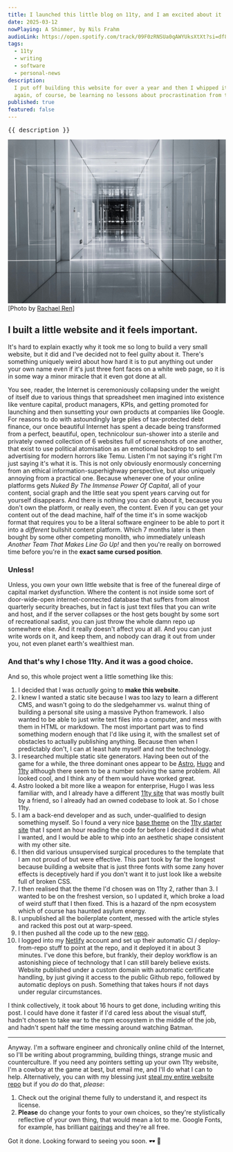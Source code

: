 ```yaml
---
title: I launched this little blog on 11ty, and I am excited about it
date: 2025-03-12
nowPlaying: A Shimmer, by Nils Frahm
audioLink: https://open.spotify.com/track/09F0zRNSUa0qAWYUksXtXt?si=df8d2b202dfc4b31
tags:
  - 11ty
  - writing
  - software
  - personal-news
description:
  I put off building this website for over a year and then I whipped it together in 3 short evenings. I will, once
  again, of course, be learning no lessons about procrastination from this.
published: true
featured: false
---
```


<pre>{{ description }}</pre>
<img alt="test" src="../images/articles/rachael-ren-U94eGGi_1ZY-unsplash.jpg"/>
<div class="padded-top">[Photo by <a href="https://unsplash.com/@2094_photography?utm_content=creditCopyText&utm_medium=referral&utm_source=unsplash">Rachael Ren</a>]</div>

<h2>I built a little website and it feels important.</h2>

It's hard to explain exactly why it took me so long to build a very small website, but it did and I've decided not to
feel guilty about it. There's something uniquely weird about how hard it is to
put anything out under your own name even if it's just three font faces on a white web page, so it is in some way a
minor miracle that it even got done at all.

You see, reader, the Internet is ceremoniously collapsing under the weight of itself due to various things that
spreadsheet men imagined into existence like venture capital, product managers, KPIs, and getting promoted for launching
and then
sunsetting your own products at companies like Google. For reasons to do with astoundingly large piles of tax-protected
debt finance, our once beautiful
Internet has spent a decade being transformed from a perfect, beautiful, open, technicolour sun-shower into a sterile
and privately owned collection of 6 websites full of screenshots of one another, that exist to use political atomisation
as an emotional backdrop to sell advertising for modern horrors like Temu. Listen I'm not saying it's right I'm just
saying it's what it is.
This is not only obviously enormously concerning from an ethical information-superhighway perspective, but also
uniquely annoying from a practical one. Because whenever one of your online platforms gets _Nuked By The Immense Power
Of Capital_, all of your content, social graph and the little seat you spent years carving out for
yourself disappears. And there is nothing you can do about it, because you don't own the platform, or really even, the
content.
Even if you can get your content out of the dead machine, half of the time it's in some wackjob format that requires
you to be a literal software engineer to be able to port it into a _different_ bullshit content platform. Which 7 months
later is then bought by some other competing monolith, who immediately unleash _Another Team That Makes Line Go Up!_
and then you're really on borrowed time before you're in the **exact same cursed position**.

### Unless!

Unless, you own your own little website that is free of the funereal dirge of capital market dysfunction. Where the
content is not inside some sort of door-wide-open internet-connected database that suffers from almost quarterly
security breaches, but in fact is just text files that you can write and host, and if the server collapses or the host
gets bought by some sort of recreational sadist, you can just throw the whole damn repo up somewhere else. And it
really doesn't affect you at all. And you can just write words on it, and keep them, and nobody can drag it out from
under you, not even planet earth's wealthiest man.

### And that's why I chose 11ty. And it was a good choice.

And so, this whole project went a little something like this:

1. I decided that I was _actually_ going to **make this website**.
2. I knew I wanted a static site because I was too lazy to learn a different CMS, and wasn't going to do the
   sledgehammer vs. walnut thing of building a personal site using a massive Python framework. I also wanted to be able
   to just write
   text files into a computer, and mess with them in HTML or markdown. The most important part was to find something
   modern enough that I'd like using it, with the smallest set of obstacles to actually publishing anything. Because
   then when I predictably don't, I can at least hate myself and not the technology.
3. I researched multiple static site generators. Having been out of the game for a while, the three dominant ones appear
   to be [Astro](https://astro.build/), [Hugo](https://gohugo.io/) and [11ty](https://www.11ty.dev/) although there seem
   to be a number solving the same
   problem. All looked cool, and I think any of them would have worked great.
4. Astro looked a bit more like a weapon for enterprise, Hugo I was less familiar with, and I already have a
   different [11ty site](https://ahumanfuture.co) that
   was mostly built by a friend, so I already had an owned codebase to look at. So I chose 11ty.
5. I am a back-end developer and as such, under-qualified to design something myself. So I found a very
   nice [base theme](https://github.com/yinkakun/eleventy-duo) on
   the [11ty starter site](https://www.11ty.dev/docs/starter/) that I spent an hour reading the code for before I
   decided it did what I wanted, and I would be able to whip into an aesthetic shape consistent with my other site.
6. I then did various unsupervised surgical procedures to the template that I am not proud of but were effective.
   This part took by far the longest because building a website that is just three fonts with some zany hover effects is
   deceptively hard if you don't want it to just look like a website full of broken CSS.
7. I then realised that the theme I'd chosen was on 11ty 2, rather than 3. I wanted to be on the freshest version, so I
   updated it, which broke a load of weird stuff that I then fixed. This is a hazard of the npm ecosystem which of
   course has haunted asylum energy.
8. I unpublished all the boilerplate content, messed with the article styles and racked this post out at warp-speed.
9. I then pushed all the code up to the new [repo](https://github.com/thmsrmbld/terminal-ahumanfuture).
10. I logged into my [Netlify](https://www.netlify.com) account and set up their automatic CI / deploy-from-repo stuff
    to point at the repo, and it deployed it in about 3 minutes. I've done this before, but frankly, their deploy
    workflow
    is an astonishing piece of technology that I can still barely believe exists. Website published under a custom
    domain with automatic certificate handling, by just giving it access to the public Github repo, followed by
    automatic deploys on push. Something that takes hours if not days under regular circumstances.

I think collectively, it took about 16 hours to get done, including writing this post. I could have done it faster if
I'd cared less about the visual stuff, hadn't chosen to take war to the npm ecosystem in the middle of the job, and
hadn't spent half the time messing around watching Batman.

<hr>

Anyway. I'm a software engineer and chronically online child of the Internet, so I'll be writing about programming,
building things, strange music and counterculture. If you need any pointers setting up your own 11ty website, I'm a
cowboy at the game at best, but email me, and I'll do what I can to help. Alternatively, you can with my blessing
just [steal my entire website repo](https://github.com/thmsrmbld/terminal-ahumanfuture)
but if you _do_ do that, _please_:

1. Check out the original theme fully to understand it, and respect its license.
2. **Please** do change your fonts to your own choices, so they're stylistically reflective of your
   own thing, that would mean a lot to me. Google Fonts, for example, has
   brilliant [pairings](https://fonts.google.com/knowledge/choosing_type/pairing_typefaces) and they're all free.

Got it done. Looking forward to seeing you soon. 🕶 🖤
